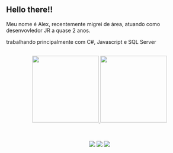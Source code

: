 ## Hello there!! 

<p>Meu nome é Alex, recentemente migrei de área, atuando como desenvovledor JR a quase 2 anos.</p>
<p>trabalhando principalmente com C#, Javascript e SQL Server </p>
<p></p>

<!--MENU COMMIT/LINGUAGENS -->
  ##
<div div align="center">
  <a href="https://github.com/Alexsir-Wolf">
  <img height="180em" src="https://github-readme-stats.vercel.app/api?username=Alexsir-Wolf&show_icons=true&theme=gotham&include_all_commits=true&count_private=true"/>
  <img height="180em" src="https://github-readme-stats.vercel.app/api/top-langs/?username=Alexsir-Wolf&layout=compact&langs_count=10&theme=gotham"/>
</div>
  
<!--REDES SOCIAIS-->  
   ##
<BR/>
<div align="center">   
  <a href="https://www.instagram.com/alfr_soares/" target="_blank"><img src="https://img.shields.io/badge/-Instagram-%23E4405F?style=for-the-badge&logo=instagram&logoColor=white" target="_blank"></a>
  <a href="mailto:freitas.alex.soares@outlook.com"><img src="https://img.shields.io/badge/Microsoft_Outlook-0078D4?style=for-the-badge&logo=microsoft-outlook&logoColor=white"></a>
  <a href="https://www.linkedin.com/in/alex-freitas-soares-alexsirwolf/" target="_blank"><img src="https://img.shields.io/badge/-LinkedIn-%230077B5?style=for-the-badge&logo=linkedin&logoColor=white" target="_blank"></a>  
</div>

